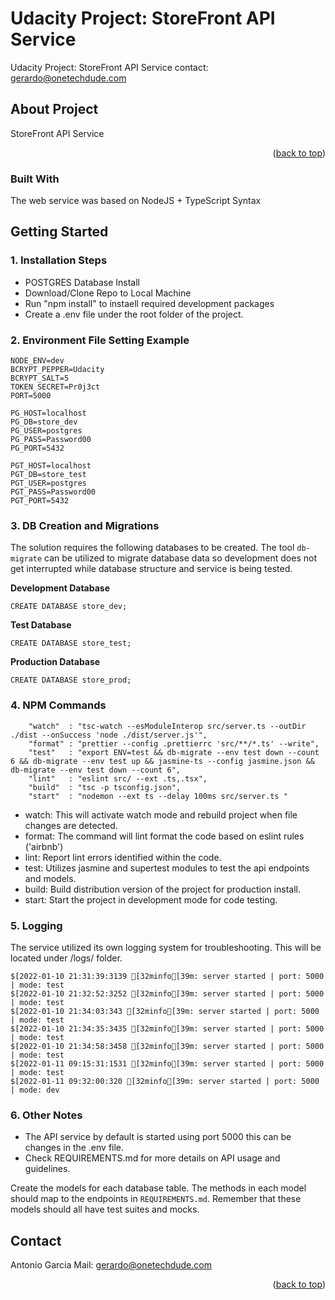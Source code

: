 # Udacity Project: StoreFront API Service
Udacity Project: StoreFront API Service
contact: gerardo@onetechdude.com

<div id="top"></div>

## About Project

StoreFront API Service

<p align="right">(<a href="#top">back to top</a>)</p>

### Built With

The web service was based on NodeJS + TypeScript Syntax

## Getting Started

### 1. Installation Steps

- POSTGRES Database Install
- Download/Clone Repo to Local Machine
- Run "npm install" to instaell required development packages
- Create a .env file under the root folder of the project.

### 2. Environment File Setting Example

````
NODE_ENV=dev
BCRYPT_PEPPER=Udacity
BCRYPT_SALT=5
TOKEN_SECRET=Pr0j3ct
PORT=5000

PG_HOST=localhost
PG_DB=store_dev
PG_USER=postgres
PG_PASS=Password00
PG_PORT=5432

PGT_HOST=localhost
PGT_DB=store_test
PGT_USER=postgres
PGT_PASS=Password00
PGT_PORT=5432
````

### 3.  DB Creation and Migrations

The solution requires the following databases to be created. The tool `db-migrate` can be utilized to migrate 
database data so development does not get interrupted while database structure and service is being tested.

**Development Database**
```
CREATE DATABASE store_dev;
```

**Test Database**
```
CREATE DATABASE store_test;
```

**Production Database**
```
CREATE DATABASE store_prod;
```

### 4. NPM Commands

```
    "watch"  : "tsc-watch --esModuleInterop src/server.ts --outDir ./dist --onSuccess 'node ./dist/server.js'",
    "format" : "prettier --config .prettierrc 'src/**/*.ts' --write",
    "test"   : "export ENV=test && db-migrate --env test down --count 6 && db-migrate --env test up && jasmine-ts --config jasmine.json && db-migrate --env test down --count 6",
    "lint"   : "eslint src/ --ext .ts,.tsx",
    "build"  : "tsc -p tsconfig.json",
    "start"  : "nodemon --ext ts --delay 100ms src/server.ts "
```

- watch: This will activate watch mode and rebuild project when file changes are detected.
- format: The command will lint format the code based on eslint rules ('airbnb')
- lint: Report lint errors identified within the code.
- test: Utilizes jasmine and supertest modules to test the api endpoints and models.
- build: Build distribution version of the project for production install.
- start: Start the project in development mode for code testing.

### 5. Logging
The service utilized its own logging system for troubleshooting. This will be located under /logs/ folder.

````
$[2022-01-10 21:31:39:3139 [32minfo[39m: server started | port: 5000 | mode: test
$[2022-01-10 21:32:52:3252 [32minfo[39m: server started | port: 5000 | mode: test
$[2022-01-10 21:34:03:343 [32minfo[39m: server started | port: 5000 | mode: test
$[2022-01-10 21:34:35:3435 [32minfo[39m: server started | port: 5000 | mode: test
$[2022-01-10 21:34:58:3458 [32minfo[39m: server started | port: 5000 | mode: test
$[2022-01-11 09:15:31:1531 [32minfo[39m: server started | port: 5000 | mode: test
$[2022-01-11 09:32:00:320 [32minfo[39m: server started | port: 5000 | mode: dev
````

### 6. Other Notes

- The API service by default is started using port 5000 this can be changes in the .env file.
- Check REQUIREMENTS.md for more details on API usage and guidelines.

Create the models for each database table. The methods in each model should map to the endpoints in `REQUIREMENTS.md`. Remember that these models should all have test suites and mocks.


## Contact
Antonio Garcia
Mail: gerardo@onetechdude.com

<p align="right">(<a href="#top">back to top</a>)</p>
